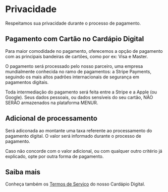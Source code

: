 # Privacidade

Respeitamos sua privacidade durante o processo de pagamento.

## Pagamento com Cartão no Cardápio Digital

Para maior comodidade no pagamento, oferecemos a opção de pagamento com as principais bandeiras de cartões, como por ex: Visa e Master.

O pagamento será processado pelo nosso parceiro, uma empresa mundialmente conhecida no ramo de pagamentos: a Stripe Payments, seguindo os mais altos padrões internacionais de segurança em pagamentos digitais.

Toda intermediação do pagamento será feita entre a Stripe e a Apple (ou Google). Seus dados pessoais, ou dados sensíveis do seu cartão, NÃO SERÃO armazenados na plataforma MENUR.

## Adicional de processamento

Será adiconada ao montante uma taxa referente ao processamento do pagamento digital. O valor será informado durante o processo de pagamento.

Caso não concorde com o valor adicional, ou com qualquer outro critério já explicado, opte por outra forma de pagamento.

## Saiba mais

Conheça também os [Termos de Serviço](../../../../termos/cardapio) do nosso Cardápio Digital.
